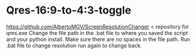 # Qres-16:9-to-4:3-toggle
https://github.com/AlbertoMGV/ScreenResolutionChanger < repository for qres.exe
Change the file path in the .bat file to where you saved the script and your python install. Make sure there are no spaces in the file path. Run .bat file to change resolution run again to change back. 
